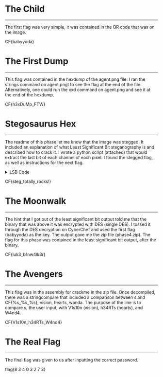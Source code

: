 # The Child

---

The first flag was very simple, it was contained in the QR code that was on the image.

CF{babyyoda}

# The First Dump

---

This flag was contained in the hexdump of the agent.png file. I ran the strings command on agent.pngt to see the flag at the end of the file. Alternatively, one could run the xxd command on agent.png and see it at the end of the hexdump.

CF{h3xDuMp_FTW}

# Stegosaurus Hex

---

The readme of this phase let me know that the image was stegged. It included an explanation of what Least Significant Bit steganography is and described how to crack it. I wrote a python script (attached) that would extract the last bit of each channel of each pixel. I found the stegged flag, as well as instructions for the next flag. 

<details>
  <summary>LSB Code</summary>
  
  Spoiler text. Note that it's important to have a space after the summary tag. You should be able to write any markdown you want inside the `<details>` tag... just make sure you close `<details>` afterward.

</details>

CF{steg_totally_rocks!}

# The Moonwalk

---

The hint that I got out of the least significant bit output told me that the binary that was above it was encrypted with DES (single DES). I tossed it through the DES decryption on CyberChef and used the first flag (babyyoda) as the key. The output gave me the zip file (phase4.zip). The flag for this phase was contained in the least significant bit output, after the binary. 

CF{luk3_b1nw4lk3r}

# The Avengers

---

This flag was in the assembly for crackme in the zip file. Once decompiled, there was a stringcompare that included a comparison between s and CF{%s_%s_%s}, vision, hearts, wanda. The purpose of the line is to compare s, the user input, with V1s10n (vision), h34RTs (hearts), and W4nd4.

CF{V1s10n_h34RTs_W4nd4}

# The Real Flag

---

The final flag was given to us after inputting the correct password. 

flag{8 3 4 0 3 2 7 3}
